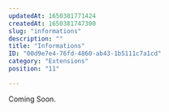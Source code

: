 ```yaml
---
updatedAt: 1650381771424
createdAt: 1650381747300
slug: "informations"
description: ""
title: "Informations"
ID: "00d9e7e4-76fd-4860-ab43-1b5111c7a1cd"
category: "Extensions"
position: "11"

---
```

Coming Soon.